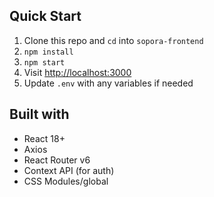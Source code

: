 ## Quick Start

1. Clone this repo and `cd` into `sopora-frontend`
2. `npm install`
3. `npm start`
4. Visit [http://localhost:3000](http://localhost:3000)
5. Update `.env` with any variables if needed

## Built with
- React 18+
- Axios
- React Router v6
- Context API (for auth)
- CSS Modules/global
